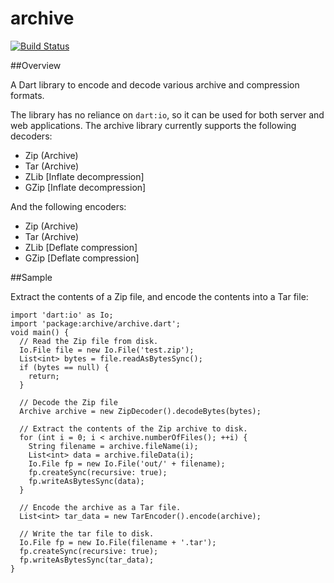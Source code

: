 # archive

[![Build Status](https://drone.io/github.com/brendan-duncan/archive/status.png)](https://drone.io/github.com/brendan-duncan/archive/latest)

##Overview

A Dart library to encode and decode various archive and compression formats.

The library has no reliance on `dart:io`, so it can be used for both server and
web applications. The archive library currently supports the following decoders:

- Zip (Archive)
- Tar (Archive) 
- ZLib [Inflate decompression]
- GZip [Inflate decompression]

And the following encoders:

- Zip (Archive)
- Tar (Archive)
- ZLib [Deflate compression]
- GZip [Deflate compression]

##Sample

Extract the contents of a Zip file, and encode the contents into a Tar file:

    import 'dart:io' as Io;
    import 'package:archive/archive.dart';
    void main() {
      // Read the Zip file from disk.
      Io.File file = new Io.File('test.zip');
      List<int> bytes = file.readAsBytesSync();
      if (bytes == null) {
        return;
      }
      
      // Decode the Zip file
      Archive archive = new ZipDecoder().decodeBytes(bytes);
      
      // Extract the contents of the Zip archive to disk.
      for (int i = 0; i < archive.numberOfFiles(); ++i) {
        String filename = archive.fileName(i);
        List<int> data = archive.fileData(i);
        Io.File fp = new Io.File('out/' + filename);
        fp.createSync(recursive: true);
        fp.writeAsBytesSync(data);
      }
      
      // Encode the archive as a Tar file.
      List<int> tar_data = new TarEncoder().encode(archive);
      
      // Write the tar file to disk.
      Io.File fp = new Io.File(filename + '.tar');
      fp.createSync(recursive: true);
      fp.writeAsBytesSync(tar_data);
    }
